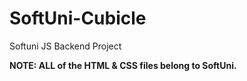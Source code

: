 # SoftUni-Cubicle
Softuni JS Backend Project



**NOTE: ALL of the HTML & CSS files belong to SoftUni.**
